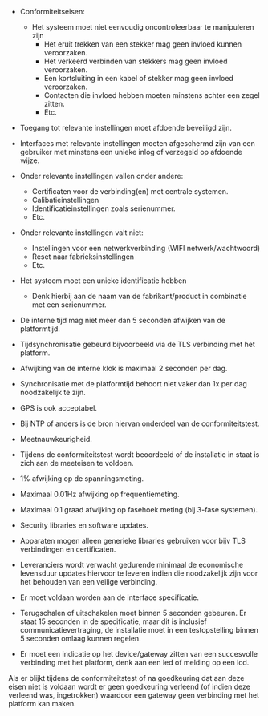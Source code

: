 * Conformiteitseisen:
  * Het systeem moet niet eenvoudig oncontroleerbaar te manipuleren zijn
    *	Het eruit trekken van een stekker mag geen invloed kunnen veroorzaken.
    * Het verkeerd verbinden van stekkers mag geen invloed veroorzaken.
    * Een kortsluiting in een kabel of stekker mag geen invloed veroorzaken.
    * Contacten die invloed hebben moeten minstens achter een zegel zitten.
    * Etc.
*	Toegang tot relevante instellingen moet afdoende beveiligd zijn.
  * Interfaces met relevante instellingen moeten afgeschermd zijn van een gebruiker met minstens een unieke inlog of verzegeld op afdoende wijze.

  * Onder relevante instellingen vallen onder andere:
    *	Certificaten voor de verbinding(en) met centrale systemen.
    * Calibatieinstellingen
    * Identificatieinstellingen zoals serienummer.
    * Etc.
  * Onder relevante instellingen valt niet:
    * Instellingen voor een netwerkverbinding (WIFI netwerk/wachtwoord)
    * Reset naar fabrieksinstellingen
    * Etc.

* Het systeem moet een unieke identificatie hebben
  *	Denk hierbij aan de naam van de fabrikant/product in combinatie met een serienummer.

*	De interne tijd mag niet meer dan 5 seconden afwijken van de platformtijd.
  *	Tijdsynchronisatie gebeurd bijvoorbeeld via de TLS verbinding met het platform.
  *	Afwijking van de interne klok is maximaal 2 seconden per dag.
  *	Synchronisatie met de platformtijd behoort niet vaker dan 1x per dag noodzakelijk te zijn.
  *	GPS is ook acceptabel.
  *	Bij NTP of anders is de bron hiervan onderdeel van de conformiteitstest.

*	Meetnauwkeurigheid.
  *	Tijdens de conformiteitstest wordt beoordeeld of de installatie in staat is zich aan de meeteisen te voldoen.
  *	1% afwijking op de spanningsmeting.
  *	Maximaal 0.01Hz afwijking op frequentiemeting.
  *	Maximaal 0.1 graad afwijking op fasehoek meting (bij 3-fase systemen).

*	Security libraries en software updates.
  *	Apparaten mogen alleen generieke libraries gebruiken voor bijv TLS verbindingen en certificaten.
  *	Leveranciers wordt verwacht gedurende minimaal de economische levensduur updates hiervoor te leveren indien die noodzakelijk zijn voor het behouden van een veilige verbinding.

*	Er moet voldaan worden aan de interface specificatie.
  * Terugschalen of uitschakelen moet binnen 5 seconden gebeuren. Er staat 15 seconden in de specificatie, maar dit is inclusief communicatievertraging, de installatie moet in een testopstelling binnen 5 seconden omlaag kunnen regelen.
  * Er moet een indicatie op het device/gateway zitten van een succesvolle verbinding met het platform, denk aan een led of melding op een lcd.

Als er blijkt tijdens de conformiteitstest of na goedkeuring dat aan deze eisen niet is voldaan wordt er geen goedkeuring verleend (of indien deze verleend was, ingetrokken) waardoor een gateway geen verbinding met het platform kan maken.
